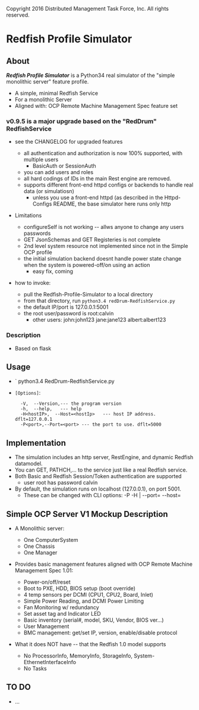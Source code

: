 Copyright 2016 Distributed Management Task Force, Inc. All rights reserved.
# Redfish Profile Simulator
## About
***Redfish Profile Simulator***
is a Python34 real simulator of the "simple monolithic server" feature profile.

  *  A simple, minimal Redfish Service
  *  For a monolithic Server
  *  Aligned with: OCP Remote Machine Management Spec feature set

### v0.9.5 is a major upgrade based on the "RedDrum" RedfishService
* see the CHANGELOG for upgraded features
  * all authentication and authorization is now 100% supported, with multiple users
    * BasicAuth or SessionAuth
  * you can add users and roles
  * all hard codings of IDs in the main Rest engine are removed.
  * supports different front-end httpd configs or backends to handle real data (or simulatiosn)
    * unless you use a front-end httpd (as described in the Httpd-Configs README, the base simulator
      here runs only http
* Limitations
  * configureSelf is not working -- allws anyone to change any users passwords
  * GET JsonSchemas and GET Registeries is not complete 
  * 2nd level system resource not implemented since not in the Simple OCP profile
  * the initial simulation backend doesnt handle power state change when the system is powered-off/on using an action
    * easy fix, coming

* how to invoke:
  * pull the Redfish-Profile-Simulator to a local directory
  * from that directory, run `python3.4 redDrum-RedfishService.py`
  * the default IP/port is 127.0.0.1:5001
  * the root user/password is root:calvin
    * other users:   john:john123    jane:jane123     albert:albert123

### Description
* Based on flask


## Usage
* ` python3.4 RedDrum-RedfishService.py

* `[Options]`:

		-V,  --Version,--- the program version
		-h,  --help,   --- help
		-H<hostIP>,  --Host=<hostIp>   --- host IP address. dflt=127.0.0.1
		-P<port>,--Port=<port> --- the port to use. dflt=5000
    
    
## Implementation
* The simulation includes an http server, RestEngine, and dynamic Redfish datamodel.
* You can GET, PATHCH,... to the service just like a real Redfish service.
* Both Basic and Redfish Session/Token authentication are supported 
  * user root has password calvin
* By default, the simulation runs on localhost (127.0.0.1), on port 5001.
  * These can be changed with CLI options: -P<port> -H <hostIP>  | --port=<port> --host=<hostIp>

## Simple OCP Server V1 Mockup Description
* A Monolithic server:
  * One ComputerSystem
  * One Chassis
  * One Manager

* Provides basic management features aligned with OCP Remote Machine Management Spec 1.01:
  * Power-on/off/reset
  * Boot to PXE, HDD, BIOS setup (boot override)
  * 4 temp sensors per DCMI (CPU1, CPU2, Board, Inlet)
  * Simple Power Reading, and  DCMI Power Limiting
  * Fan Monitoring w/ redundancy
  * Set asset tag and Indicator LED
  * Basic inventory (serial#, model, SKU, Vendor, BIOS ver…)
  * User Management
  * BMC management: get/set IP, version, enable/disable protocol

* What it does NOT have -- that the Redfish 1.0 model supports
  * No ProcessorInfo, MemoryInfo, StorageInfo, System-EthernetInterfaceInfo
  * No Tasks


## TO DO
* ...








